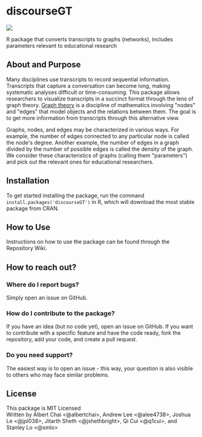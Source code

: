 # discourseGT
[![](https://cranlogs.r-pkg.org/badges/discourseGT)](https://cran.r-project.org/package=discourseGT)

R package that converts transcripts to graphs (networks), includes parameters relevant to educational research

## About and Purpose
Many disciplines use transcripts to record sequential information. Transcripts that capture a conversation can become long, making systematic analyses difficult or time-consuming. This package allows researchers to visualize transcripts in a succinct format through the lens of graph theory. [Graph theory](https://en.wikipedia.org/wiki/Graph_theory) is a discipline of mathematics involving "nodes" and "edges" that model objects and the relations between them. The goal is to get more information from transcripts through this alternative view.

Graphs, nodes, and edges may be characterized in various ways. For example, the number of edges connected to any particular node is called the node's degree. Another example, the number of edges in a graph divided by the number of possible edges is called the density of the graph. We consider these characteristics of graphs (calling them "parameters") and pick out the relevant ones for educational researchers.
  
## Installation
To get started installing the package, run the command `install.packages('discourseGT')` in R, which will download the most stable package from CRAN.  

## How to Use
Instructions on how to use the package can be found through the Repository Wiki.

## How to reach out?
### Where do I report bugs?
Simply open an issue on GitHub.

### How do I contribute to the package?
If you have an idea (but no code yet), open an issue on GitHub. If you want to contribute with a specific feature and have the code ready, fork the repository, add your code, and create a pull request.

### Do you need support?
The easiest way is to open an issue - this way, your question is also visible to others who may face similar problems.

## License
This package is MIT Licensed  
Written by Albert Chai <@albertchai>, Andrew Lee <@alee4738>, Joshua Le <@jpl038>, Jitarth Sheth <@jshethbright>, Qi Cui <@q1cui>, and Stanley Lo <@smlo>

